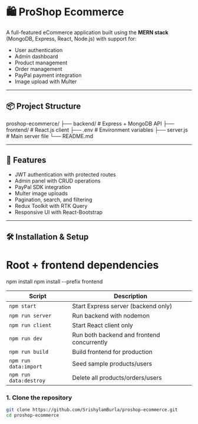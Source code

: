# 🛍️ ProShop Ecommerce

A full-featured eCommerce application built using the **MERN stack** (MongoDB, Express, React, Node.js) with support for:

- User authentication
- Admin dashboard
- Product management
- Order management
- PayPal payment integration
- Image upload with Multer

---

## 📦 Project Structure

proshop-ecommerce/
├── backend/ # Express + MongoDB API
├── frontend/ # React.js client
├── .env # Environment variables
├── server.js # Main server file
└── README.md

---

## 🚀 Features

- JWT authentication with protected routes
- Admin panel with CRUD operations
- PayPal SDK integration
- Multer image uploads
- Pagination, search, and filtering
- Redux Toolkit with RTK Query
- Responsive UI with React-Bootstrap

---

## 🛠️ Installation & Setup

# Root + frontend dependencies
npm install
npm install --prefix frontend

| Script                 | Description                                |
| ---------------------- | ------------------------------------------ |
| `npm start`            | Start Express server (backend only)        |
| `npm run server`       | Run backend with nodemon                   |
| `npm run client`       | Start React client only                    |
| `npm run dev`          | Run both backend and frontend concurrently |
| `npm run build`        | Build frontend for production              |
| `npm run data:import`  | Seed sample products/users                 |
| `npm run data:destroy` | Delete all products/orders/users           |


### 1. Clone the repository

```bash
git clone https://github.com/SrishylamBurla/proshop-ecommerce.git
cd proshop-ecommerce


